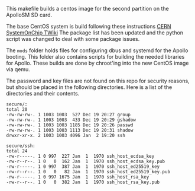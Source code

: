 This makefile builds a centos image for the second partition on the ApolloSM SD card.

The base CentOS system is build following these instructions [CERN SystemOnChip TWiki](https://twiki.cern.ch/twiki/bin/view/SystemOnChip/CentOSForZynqMP)
The package list has been updated and the python script was changed to deal with some package issues. 

The `mods` folder holds files for configuring dbus and systemd for the Apollo booting. 
This folder also contains scripts for building the needed libraries for Apollo.
These builds are done by chroot'ing into the new CentOS image via qemu.

The password and key files are not found on this repo for security reasons, but should be placed in the following directories. 
Here is a list of the directories and their contents. 
```
secure/:
total 20
-rw-rw-rw-. 1 1003 1003  527 Dec 19 20:27 group
-rw-rw-rw-. 1 1003 1003  433 Dec 19 20:29 gshadow
-rw-rw-rw-. 1 1003 1003 1185 Dec 19 20:26 passwd
-rw-rw-rw-. 1 1003 1003 1113 Dec 19 20:31 shadow
drwxr-xr-x. 2 1003 1003 4096 Jan  2 19:20 ssh

secure/ssh:
total 24
-rw-r-----. 1 0 997  227 Jan  1  1970 ssh_host_ecdsa_key
-rw-r--r--. 1 0   0  162 Jan  1  1970 ssh_host_ecdsa_key.pub
-rw-r-----. 1 0 997  387 Jan  1  1970 ssh_host_ed25519_key
-rw-r--r--. 1 0   0   82 Jan  1  1970 ssh_host_ed25519_key.pub
-rw-r-----. 1 0 997 1675 Jan  1  1970 ssh_host_rsa_key
-rw-r--r--. 1 0   0  382 Jan  1  1970 ssh_host_rsa_key.pub
```
